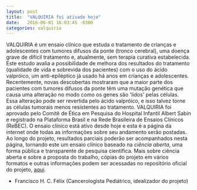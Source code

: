 ```yaml
---
layout: post
title:  "VALQUIRIA foi ativado hoje"
date:   2016-06-01 16:03:45 -0300
categories: valquiria
---
```

VALQUIRIA é um ensaio clínico que estuda o tratamento de crianças e adolescentes com tumores difusos da ponte (tronco cerebral), uma doença grave de difícil tratamento e, atualmente, sem terapia curativa estabelecida. Este estudo avalia a possibilidade de melhora dos resultados do tratamento (qualidade de vida e sobrevida dos pacientes) com o uso do ácido valpróico, um anti-epiléptico já usado há anos em crianças e adolescentes. Recentemente, novas descobertas mostraram que a maior parte dos pacientes com tumores difusos da ponte têm uma mutação genética que causa uma alteração no modo como os genes são 'lidos' pelas células. Essa alteração pode ser revertida pelo ácido valpróico, e isso talvez torne as células tumorais menos resistentes ao tratamento.
VALQUIRIA foi aprovado pelo Comitê de Ética em Pesquisa do Hospital Infantil Albert Sabin e registrado na Plataforma Brasil e na Rede Brasileira de Ensaios Clínicos (ReBEC). O ensaio clínico está ativo desde hoje e esta é a página da internet onde todas as informações sobre seu andamento serão postadas. Ao longo do projeto, resultados parciais poderão ser acompanhados nesta página, tornando este um ensaio clínico baseado na *ciência aberta*, uma forma pública e transparente de pesquisa científica. Mais sobre ciência aberta e sobre a proposta do trabalho, cópias do projeto em vários formatos e outras informações podem ser acessadas no repositório oficial do projeto, [aqui](https://github.com/fhcflx/valkyrie).

- Francisco H. C. Félix (Cancerologista Pediátrico, idealizador do projeto)
